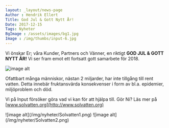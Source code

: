 ```yaml
---
layout: _layout/news-page
Author : Hendrik Ellert
Title: God Jul & Gott Nytt År!
Date: 2017-12-15
Tags: Nyheter
BgImage : /assets/images/bg1.jpg
Image : /img/thumbs/input-6.jpg
---
```


Vi önskar Er; våra Kunder, Partners och Vänner, en riktigt **GOD JUL & GOTT NYTT ÅR!**
Vi ser fram emot ett fortsatt gott samarbete för 2018.

![image alt](/img/nyheter/Jul2017.png)

Ofattbart många människor, nästan 2 miljarder, har inte tillgång till rent vatten.
Detta innebär fruktansvärda konsekvenser i form av bl.a. epidemier, miljöproblem och död.

Vi på Input försöker göra vad vi kan för att hjälpa till. Gör Ni?
Läs mer på [www.solvatten.org](http://www.solvatten.org)

<div class="row">
  <div class="col-xs-12 text-center">
    ![image alt](/img/nyheter/Solvatten1.png)
    ![image alt](/img/nyheter/Solvatten2.png)
  </div>
</div>


